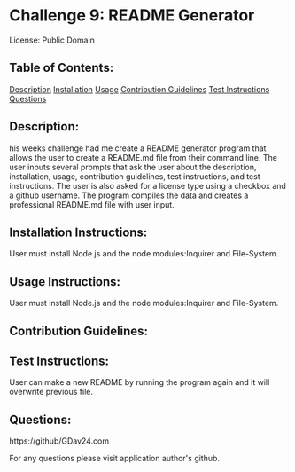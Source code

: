 # Challenge 9: README Generator       
License: Public Domain

## Table of Contents:
[Description](#description)
[Installation](#installation)
[Usage](#usage)
[Contribution Guidelines](#contribution)
[Test Instructions](#test)
[Questions](#questions)


## Description: 
his weeks challenge had me create a README generator program that allows the user to create a README.md file from their command line. The user inputs several prompts that ask the user about the description, installation, usage, contribution guidelines, test instructions, and test instructions. The user is also asked for a license type using a checkbox and a github username. The program compiles the data and creates a professional README.md file with user input.
## Installation Instructions: 
User must install Node.js and  the node modules:Inquirer and File-System. 
## Usage Instructions: 
User must install Node.js and the node modules:Inquirer and File-System. 
## Contribution Guidelines: 
 
## Test Instructions: 
User can make a new README by running the program again and it will overwrite previous file.
## Questions:
https://github/GDav24.com

For any questions please visit application author's github.
